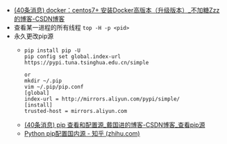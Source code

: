- [(40条消息) docker：centos7+ 安装Docker高版本（升级版本）_不加糖Zzz的博客-CSDN博客](https://blog.csdn.net/sinat_31032177/article/details/86230533)
- 查看某一进程的所有线程 `top -H -p <pid>`
- 永久更改pip源
	- ```
	  pip install pip -U
	  pip config set global.index-url https://pypi.tuna.tsinghua.edu.cn/simple
	  
	  or
	  mkdir ~/.pip
	  vim ~/.pip/pip.conf
	  [global]
	  index-url = http://mirrors.aliyun.com/pypi/simple/
	  [install]
	  trusted-host = mirrors.aliyun.com
	  ```
	- [(40条消息) pip 查看和配置源_戴国进的博客-CSDN博客_查看pip源](https://blog.csdn.net/JineD/article/details/125090904)
	- [Python pip配置国内源 - 知乎 (zhihu.com)](https://zhuanlan.zhihu.com/p/105762234)